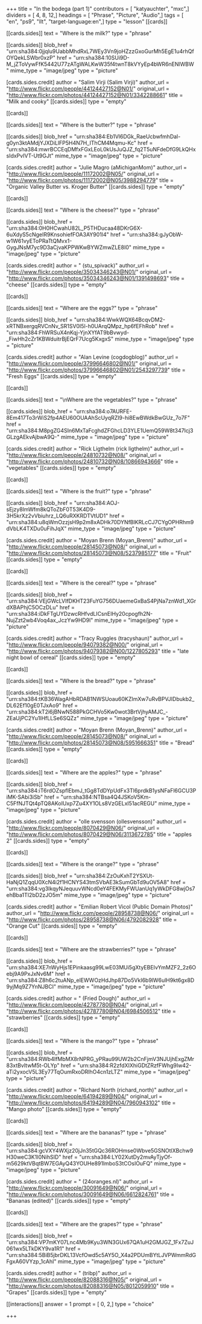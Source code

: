+++
title = "In the bodega (part 1)"
contributors = [ "katyauchter", "mxc",]
dividers = [ 4, 8, 12,]
headings = [ "Phrase", "Picture", "Audio",]
tags = [ "en", "ps9", "llt", "target-language:en",]
type = "lesson"
[[cards]]

[[cards.sides]]
text = "Where is the milk?"
type = "phrase"

[[cards.sides]]
blob_href = "urn:sha384:0jjqlu9UabbMhdRxL7WEy3Vn9joHZzzGxoGurMh5EgE1u4rhQfOYQekLSWbr0xzP"
href = "urn:sha384:10SUi9D-M_jZToVywFfK5442U77zATgWALKwW35f4twnT8kVYyEp4bWR6nENlWBW"
mime_type = "image/jpeg"
type = "picture"

[cards.sides.credit]
author = "Salim Virji (Salim Virji)"
author_url = "http://www.flickr.com/people/44124427152@N01/"
original_url = "http://www.flickr.com/photos/44124427152@N01/3342288661"
title = "Milk and cooky"
[[cards.sides]]
type = "empty"

[[cards]]

[[cards.sides]]
text = "Where is the butter?"
type = "phrase"

[[cards.sides]]
blob_href = "urn:sha384:Eb1Vl6DGk_RaeUcbwfmhDal-g0yn3ktAMdjYJXDiLlFP5H4N7H_IThCM4Mqmu-Kc"
href = "urn:sha384:mwrBCCEqDMfxFGxLEoL0kUsJuQJZ_fq2T5uNFdeDfG9LkQHxsIdxPvIVT-Ut9GJt"
mime_type = "image/jpeg"
type = "picture"

[cards.sides.credit]
author = "Julie Magro (aMichiganMom)"
author_url = "http://www.flickr.com/people/11172002@N05/"
original_url = "http://www.flickr.com/photos/11172002@N05/3988294779"
title = "Organic Valley Butter vs. Kroger Butter"
[[cards.sides]]
type = "empty"

[[cards]]

[[cards.sides]]
text = "Where is the cheese?"
type = "phrase"

[[cards.sides]]
blob_href = "urn:sha384:0H0HCwahU82L_P5THDucaa48DKrG6X-6uXdyS5cNgeIR9KnsohiefFOA3AY901l4"
href = "urn:sha384:gJyObW-w1W61vyEToPRaTtQMvx1-GygJNsM7yc9D3aCjvaKPPWKwBYWZmwZLE8I0"
mime_type = "image/jpeg"
type = "picture"

[cards.sides.credit]
author = " (stu_spivack)"
author_url = "http://www.flickr.com/people/35034346243@N01/"
original_url = "http://www.flickr.com/photos/35034346243@N01/1391498693"
title = "cheese"
[[cards.sides]]
type = "empty"

[[cards]]

[[cards.sides]]
text = "Where are the eggs?"
type = "phrase"

[[cards.sides]]
blob_href = "urn:sha384:WwkWQX64BcqvDM2-xRTNBxergqRVCnNv_SR1SV0I5l-h0UArqQMpz_hp6fEFhRob"
href = "urn:sha384:FhWRSuX4nKqj-YjnXYfAT9bBvwyd-_FiwHh2cZr1KBWduitrBjEQrF7Ucg5KxgxS"
mime_type = "image/jpeg"
type = "picture"

[cards.sides.credit]
author = "Alan Levine (cogdogblog)"
author_url = "http://www.flickr.com/people/37996646802@N01/"
original_url = "http://www.flickr.com/photos/37996646802@N01/2543297739"
title = "Fresh Eggs"
[[cards.sides]]
type = "empty"

[[cards]]

[[cards.sides]]
text = "\nWhere are the vegetables?"
type = "phrase"

[[cards.sides]]
blob_href = "urn:sha384:o7AURFE-8Em417To3rWiS2fp4AEU60OUAAhScUyqRZI9-hi8EwBWdkBwGUz_7o7F"
href = "urn:sha384:M8pgZG4SIn6MxTaFcghdZFGhcLD3YLE1UemQ59W8t347Icj3GLzgAEkvAjbwA9Q-"
mime_type = "image/jpeg"
type = "picture"

[cards.sides.credit]
author = "Rick Ligthelm (rick ligthelm)"
author_url = "http://www.flickr.com/people/24810732@N08/"
original_url = "http://www.flickr.com/photos/24810732@N08/10866943666"
title = "vegetables"
[[cards.sides]]
type = "empty"

[[cards]]

[[cards.sides]]
text = "Where is the fruit?"
type = "phrase"

[[cards.sides]]
blob_href = "urn:sha384:AOJ-sEjzy8lmWfm8kQToZbF0T53K4D9-3H5krXz2vVbiuhrz_LQ6uRXKRDTVtUD1"
href = "urn:sha384:u8qWmOzzjsH9p2m8xADHk70DYNfBlKRLcCJ7CYgOPHRhm9dVbLK4TXDu0uFihJqX"
mime_type = "image/jpeg"
type = "picture"

[cards.sides.credit]
author = "Moyan Brenn (Moyan_Brenn)"
author_url = "http://www.flickr.com/people/28145073@N08/"
original_url = "http://www.flickr.com/photos/28145073@N08/5237985177"
title = "Fruit"
[[cards.sides]]
type = "empty"

[[cards]]

[[cards.sides]]
text = "Where is the cereal?"
type = "phrase"

[[cards.sides]]
blob_href = "urn:sha384:VEjGWcLVIfDKHT23FuYG756DUaemeGxBaS4PjNa7znWd1_XGrdXBAPhjC5OCzDLu"
href = "urn:sha384:iDkFTgUYDzwcRHfvdLICsnEIHy20cpogfh2N-NujZzt2wb4Voq4ax_JczYw9HD9l"
mime_type = "image/jpeg"
type = "picture"

[cards.sides.credit]
author = "Tracy Ruggles (tracyshaun)"
author_url = "http://www.flickr.com/people/94079382@N00/"
original_url = "http://www.flickr.com/photos/94079382@N00/1227805293"
title = "late night bowl of cereal"
[[cards.sides]]
type = "empty"

[[cards]]

[[cards.sides]]
text = "Where is the bread?"
type = "phrase"

[[cards.sides]]
blob_href = "urn:sha384:tKB36WagAHbRDAB1NWSUoau60KZImXw7uRvBPVJIDbukb2_DL62Ef10gE0TJxAo9"
href = "urn:sha384:kT2i6jBNwN588PkGCHVo5Kw0wot3BrtVjhyAMJC_-ZEaUjPC2Yu1lHfLLSe6SQZz"
mime_type = "image/jpeg"
type = "picture"

[cards.sides.credit]
author = "Moyan Brenn (Moyan_Brenn)"
author_url = "http://www.flickr.com/people/28145073@N08/"
original_url = "http://www.flickr.com/photos/28145073@N08/5951666351"
title = "Bread"
[[cards.sides]]
type = "empty"

[[cards]]

[[cards.sides]]
text = "Where are the apples?"
type = "phrase"

[[cards.sides]]
blob_href = "urn:sha384:iT6rdOZspflEbmJ_tGg8TdDYpUdFx3Tl6prdkB1ysNFaFl6GCU3PiMK-SAbi3iSb"
href = "urn:sha384:NTBsa4Q4JSKoV5Km-C5FfNJTQt4pTQ8AKoIUxp7Zu4XY1OLs8VzGELxI51acREGU"
mime_type = "image/jpeg"
type = "picture"

[cards.sides.credit]
author = "olle svensson (ollesvensson)"
author_url = "http://www.flickr.com/people/8070429@N06/"
original_url = "http://www.flickr.com/photos/8070429@N06/3113672785"
title = "apples 2"
[[cards.sides]]
type = "empty"

[[cards]]

[[cards.sides]]
text = "Where is the orange?"
type = "phrase"

[[cards.sides]]
blob_href = "urn:sha384:ZzOuKxhT2YSXUt-HaNjQ1ZqqU0XcN4i2f1HCNYS43tmSVbAE3kSumGbTd9uOV5A8"
href = "urn:sha384:vg3IkqyNJequuvWNcd0eY4FEKMyFWUanUq1yWkDFG8wjOs7ehBba1TI2bD2zJO5m"
mime_type = "image/jpeg"
type = "picture"

[cards.sides.credit]
author = "Emilian Robert Vicol (Public Domain Photos)"
author_url = "http://www.flickr.com/people/28958738@N06/"
original_url = "http://www.flickr.com/photos/28958738@N06/4792082928"
title = "Orange Cut"
[[cards.sides]]
type = "empty"

[[cards]]

[[cards.sides]]
text = "Where are the strawberries?"
type = "phrase"

[[cards.sides]]
blob_href = "urn:sha384:XE7nWyHjs1EPinkaasg99LwE03MUi5gXtyEBEIvYmMZF2_2z6Oebj9A9PxJxNv6M"
href = "urn:sha384:Z8h6c2tuANp_elEWWOzHdJhp87Do5VkI6b9lW6ulH9kt6gx8D9yjMq9Z7YnNJBCI"
mime_type = "image/jpeg"
type = "picture"

[cards.sides.credit]
author = " (Fried Dough)"
author_url = "http://www.flickr.com/people/42787780@N04/"
original_url = "http://www.flickr.com/photos/42787780@N04/6984506512"
title = "strawberries"
[[cards.sides]]
type = "empty"

[[cards]]

[[cards.sides]]
text = "Where is the mango?"
type = "phrase"

[[cards.sides]]
blob_href = "urn:sha384:RWb4IfMbMX8rNPRG_yPRau99UW2b2CnFjmV3NJUjhExgZMr83xtBvItwM5t-OLYp"
href = "urn:sha384:R2zfdXIXhiGDtZRzfFWhg9Iw42-aTi2yxocV5L3Ey77TqOumRxoDRlhO4cn1zLTZ"
mime_type = "image/jpeg"
type = "picture"

[cards.sides.credit]
author = "Richard North (richard_north)"
author_url = "http://www.flickr.com/people/64194289@N04/"
original_url = "http://www.flickr.com/photos/64194289@N04/7960943102"
title = "Mango photo"
[[cards.sides]]
type = "empty"

[[cards]]

[[cards.sides]]
text = "Where are the bananas?"
type = "phrase"

[[cards.sides]]
blob_href = "urn:sha384:gcVXY4WXjz20jJn35tGQc36ROHmse0Wbve5GSNOtlXBchw9H30weC3K1I0NihSID"
href = "urn:sha384:LY02XutDy2mvAyTjyOf-m5629ktVBqtBW7EGAyQ43YOUHe891lmboS3tCOsIOuFQ"
mime_type = "image/jpeg"
type = "picture"

[cards.sides.credit]
author = " (24oranges.nl)"
author_url = "http://www.flickr.com/people/30091649@N06/"
original_url = "http://www.flickr.com/photos/30091649@N06/6612824761"
title = "Bananas (edited)"
[[cards.sides]]
type = "empty"

[[cards]]

[[cards.sides]]
text = "Where are the grapes?"
type = "phrase"

[[cards.sides]]
blob_href = "urn:sha384:VP7mKY07Lnc4Mb9Kyu3WN3GUx67QA1uH2GMJGZ_1Fx7ZuJ061wx5LTkDKY9va1R1"
href = "urn:sha384:5BiB5jbrDKL13VcfOwd5c5AY5O_X4a2PDUmBYtLJVPWmmRdGFgxA60VYzp_1cAhI"
mime_type = "image/jpeg"
type = "picture"

[cards.sides.credit]
author = " (tribp)"
author_url = "http://www.flickr.com/people/82088316@N05/"
original_url = "http://www.flickr.com/photos/82088316@N05/8012059910"
title = "Grapes"
[[cards.sides]]
type = "empty"

[[interactions]]
answer = 1
prompt = [ 0, 2,]
type = "choice"

+++
